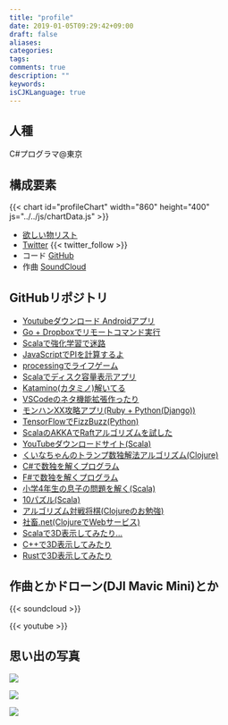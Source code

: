 ```yaml
---
title: "profile"
date: 2019-01-05T09:29:42+09:00
draft: false
aliases:
categories:
tags:
comments: true
description: ""
keywords:
isCJKLanguage: true
---
```

## 人種

C#プログラマ@東京

## 構成要素

{{< chart id="profileChart" width="860" height="400" js="../../js/chartData.js" >}}

* [欲しい物リスト](http://amzn.asia/9FISHMC)
* [Twitter](https://twitter.com/_marony)
{{< twitter_follow >}}
* コード [GitHub](https://github.com/marony)
* 作曲 [SoundCloud](https://soundcloud.com/marony0607/)

## GitHubリポジトリ

* [Youtubeダウンロード Androidアプリ](https://github.com/marony/youtuberoid)
* [Go + Dropboxでリモートコマンド実行](https://github.com/marony/goropbox)
* [Scalaで強化学習で迷路](https://github.com/marony/rl-maze)
* [JavaScriptでPIを計算するよ](https://github.com/marony/pi_js)
* [processingでライフゲーム](https://marony.github.io/lifegame_pde/)
* [Scalaでディスク容量表示アプリ](https://github.com/marony/diskreport)
* [Katamino(カタミノ)解いてる](https://github.com/marony/katamino-solver)
* [VSCodeのネタ機能拡張作ったり](https://github.com/marony/fix-const)
* [モンハンXX攻略アプリ(Ruby + Python(Django))](https://github.com/marony/monhanxx)
* [TensorFlowでFizzBuzz(Python)](https://github.com/marony/tf-fizzbuzz)
* [ScalaのAKKAでRaftアルゴリズムを試した](https://github.com/marony/raft_test)
* [YouTubeダウンロードサイト(Scala)](https://github.com/marony/youtuber)
* [くいなちゃんのトランプ数独解法アルゴリズム(Clojure)](https://github.com/marony/kuina-sudoku)
* [C#で数独を解くプログラム](https://github.com/marony/SudokuCS)
* [F#で数独を解くプログラム](https://github.com/marony/SudokuFS)
* [小学4年生の息子の問題を解く(Scala)](https://github.com/marony/Syogaku4)
* [10パズル(Scala)](https://github.com/marony/TenPuzzle)
* [アルゴリズム対戦将棋(Clojureのお勉強)](https://github.com/marony/syogi)
* [社畜.net(ClojureでWebサービス)](https://github.com/marony/worker)
* [Scalaで3D表示してみたり…](https://github.com/marony/scala3d_wireframe)
* [C++で3D表示してみたり](https://github.com/marony/cpp3d)
* [Rustで3D表示してみたり](https://github.com/marony/rust3d)

## 作曲とかドローン(DJI Mavic Mini)とか

{{< soundcloud >}}

{{< youtube >}}

## 思い出の写真

![](/images/profile/1464560511355.jpg)

![](/images/profile/IMG_20160922_172626.jpg)

![](/images/profile/P_20180116_200111_vHDR_On.jpg)
